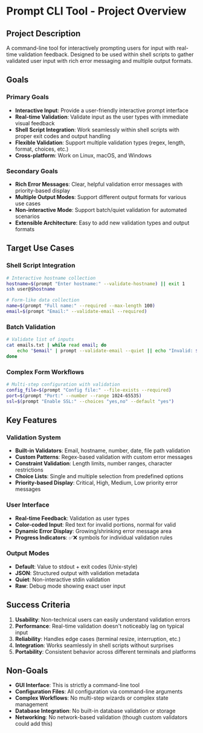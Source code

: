# Prompt CLI Tool - Project Overview

## Project Description

A command-line tool for interactively prompting users for input with real-time validation feedback. Designed to be used within shell scripts to gather validated user input with rich error messaging and multiple output formats.

## Goals

### Primary Goals
- **Interactive Input**: Provide a user-friendly interactive prompt interface
- **Real-time Validation**: Validate input as the user types with immediate visual feedback
- **Shell Script Integration**: Work seamlessly within shell scripts with proper exit codes and output handling
- **Flexible Validation**: Support multiple validation types (regex, length, format, choices, etc.)
- **Cross-platform**: Work on Linux, macOS, and Windows

### Secondary Goals
- **Rich Error Messages**: Clear, helpful validation error messages with priority-based display
- **Multiple Output Modes**: Support different output formats for various use cases
- **Non-interactive Mode**: Support batch/quiet validation for automated scenarios
- **Extensible Architecture**: Easy to add new validation types and output formats

## Target Use Cases

### Shell Script Integration
```bash
# Interactive hostname collection
hostname=$(prompt "Enter hostname:" --validate-hostname) || exit 1
ssh user@$hostname

# Form-like data collection
name=$(prompt "Full name:" --required --max-length 100)
email=$(prompt "Email:" --validate-email --required)
```

### Batch Validation
```bash
# Validate list of inputs
cat emails.txt | while read email; do
    echo "$email" | prompt --validate-email --quiet || echo "Invalid: $email"
done
```

### Complex Form Workflows
```bash
# Multi-step configuration with validation
config_file=$(prompt "Config file:" --file-exists --required)
port=$(prompt "Port:" --number --range 1024-65535)
ssl=$(prompt "Enable SSL:" --choices "yes,no" --default "yes")
```

## Key Features

### Validation System
- **Built-in Validators**: Email, hostname, number, date, file path validation
- **Custom Patterns**: Regex-based validation with custom error messages
- **Constraint Validation**: Length limits, number ranges, character restrictions
- **Choice Lists**: Single and multiple selection from predefined options
- **Priority-based Display**: Critical, High, Medium, Low priority error messages

### User Interface
- **Real-time Feedback**: Validation as user types
- **Color-coded Input**: Red text for invalid portions, normal for valid
- **Dynamic Error Display**: Growing/shrinking error message area
- **Progress Indicators**: ✅❌ symbols for individual validation rules

### Output Modes
- **Default**: Value to stdout + exit codes (Unix-style)
- **JSON**: Structured output with validation metadata
- **Quiet**: Non-interactive stdin validation
- **Raw**: Debug mode showing exact user input

## Success Criteria

1. **Usability**: Non-technical users can easily understand validation errors
2. **Performance**: Real-time validation doesn't noticeably lag on typical input
3. **Reliability**: Handles edge cases (terminal resize, interruption, etc.)
4. **Integration**: Works seamlessly in shell scripts without surprises
5. **Portability**: Consistent behavior across different terminals and platforms

## Non-Goals

- **GUI Interface**: This is strictly a command-line tool
- **Configuration Files**: All configuration via command-line arguments
- **Complex Workflows**: No multi-step wizards or complex state management
- **Database Integration**: No built-in database validation or storage
- **Networking**: No network-based validation (though custom validators could add this)